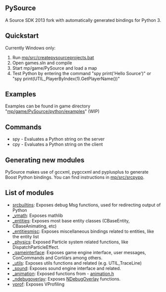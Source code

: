 ## PySource
A Source SDK 2013 fork with automatically generated bindings for Python 3.

## Quickstart
Currently Windows only:
1. Run [mp/src/createpysourceprojects.bat](mp/src/createpysourceprojects.bat) 
2. Open games.sln and compile
3. Start mp/game/PySource and load a map
4. Test Python by entering the command "spy print('Hello Source')" or "spy print(UTIL_PlayerByIndex(1).GetPlayerName())"

## Examples
Examples can be found in game directory "[mp/game/PySource/python/examples](mp/game/PySource/python/examples)" (WIP)

## Commands
- spy - Evaluates a Python string on the server
- cpy - Evaluates a Python string on the client

## Generating new modules
PySource makes use of gccxml, pygccxml and pyplusplus to generate Boost Python bindings.
You can find instructions in [mp/src/srcpypp](mp/src/srcpypp).

## List of modules
- [srcbuiltins]([mp/src/game/shared/modules/srcbuiltins.py): Exposes debug Msg functions, used for redirecting output of Python
- [_vmath]([mp/src/game/shared/modules/_vmath.py): Exposes mathlib
- [_entities]([mp/src/game/shared/modules/entities.py): Exposes most base entity classes (CBaseEntity, CBaseAnimating, etc)
- [_entitiesmisc]([mp/src/game/shared/modules/_entitiesmisc.py): Exposes miscellaneous bindings related to entities, like the entity list
- [_physics]([mp/src/game/shared/modules/_physics.py): Exposed Particle system related functions, like DispatchParticleEffect.
- [_gameinterface]([mp/src/game/shared/modules/_gameinterface.py): Exposes game engine interface, user messages, ConCommands and ConVars among others.
- [_utils]([mp/src/game/shared/modules/_utils.py): Exposes utils functions and related (e.g. UTIL_TraceLine)
- [_sound]([mp/src/game/shared/modules/_sound.py): Exposes sound engine interface and related.
- [_animation]([mp/src/game/shared/modules/_animation.py): Exposed functions from - [animation.h]([mp/src/game/shared/animation.h)
- [_ndebugoverlay]([mp/src/game/shared/modules/_ndebugoverlay.py): Exposes [NDebugOverlay](mp/src/game/shared/debugoverlay_shared.h_) functions.
- [vprof]([mp/src/game/shared/modules/vprof.py): Exposes VProfiling